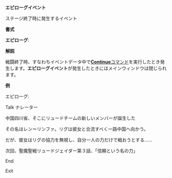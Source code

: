 **エピローグイベント**

ステージ終了時に発生するイベント

**書式**

**エピローグ**:

**解説**

戦闘終了時、すなわちイベントデータ中で[**Continue**コマンド](Continueコマンド.md)を実行したとき発生します。**エピローグイベント**が発生したときにはメインウィンドウは閉じられます。

**例**

エピローグ:

Talk ナレーター

中国四川省、そこにリュードチームの新しいメンバーが誕生した

その名はレン＝リンファ。リグは彼女と合流すべく一路中国へ向かう。

だが、彼女はリグの協力を無視し、自分一人の力だけで戦おうとする……

次回、聖魔聖戦リュードジェイダー第３話、「信頼という名の力」

End

Exit
